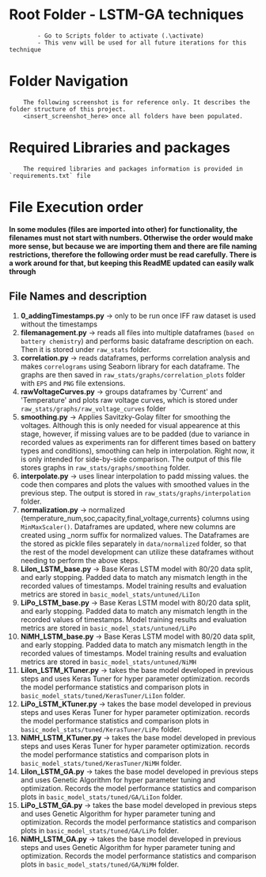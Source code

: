 # Root Folder - LSTM-GA techniques
            - Go to Scripts folder to activate (.\activate)
            - This venv will be used for all future iterations for this technique

# Folder Navigation
        The following screenshot is for reference only. It describes the folder structure of this project.
        <insert_screenshot_here> once all folders have been populated.

# Required Libraries and packages
        The required libraries and packages information is provided in `requirements.txt` file

# File Execution order
**In some modules (files are imported into other) for functionality, the filenames must not start with numbers. Otherwise the order would make more sense, but because we are importing them and there are file naming restrictions, therefore the following order must be read carefully. There is a work around for that, but keeping this ReadME updated can easily walk through** 

## File Names and description

1. **0_addingTimestamps.py** -> only to be run once IFF raw dataset is used without the timestamps
2. **filemanagement.py** -> reads all files into multiple dataframes (`based on battery chemistry`) and performs basic dataframe description on each. Then it is stored under `raw_stats` folder.
3. **correlation.py** -> reads dataframes, performs correlation analysis and makes `correlograms` using Seaborn library for each dataframe. The graphs are then saved in `raw_stats/graphs/correlation_plots` folder with `EPS` and `PNG` file extensions.
4. **rawVoltageCurves.py** -> groups dataframes by 'Current' and 'Temperature' and plots raw voltage curves, which is stored under `raw_stats/graphs/raw_voltage_curves` folder
5. **smoothing.py** -> Applies Savitzky-Golay filter for smoothing the voltages. Although this is only needed for visual appearence at this stage, however, if missing values are to be padded (due to variance in recorded values as experiments ran for different times based on battery types and conditions), smoothing can help in interpolation. 
Right now, it is only intended for side-by-side comparison. The output of this file stores graphs in `raw_stats/graphs/smoothing` folder.
6. **interpolate.py** -> uses linear interpolation to padd missing values. the code then compares and plots the values with smoothed values in the previous step. The output is stored in `raw_stats/graphs/interpolation` folder.
7. **normalization.py** -> normalized {temperature_num,soc,capacity,final_voltage,currents} columns using `MinMaxScaler()`. Dataframes are updated, where new columns are created using _norm suffix for normalized values. The Dataframes are the stored as pickle files separately in `data/normalized` folder, so that the rest of the model development can utilize these dataframes without needing to  perform the above steps.
8. **LiIon_LSTM_base.py** -> Base Keras LSTM model with 80/20 data split, and early stopping. Padded data to match any mismatch length in the recorded values of timestamps. Model training results and evaluation metrics are stored in `basic_model_stats/untuned/LiIon`
9. **LiPo_LSTM_base.py** -> Base Keras LSTM model with 80/20 data split, and early stopping. Padded data to match any mismatch length in the recorded values of timestamps. Model training results and evaluation metrics are stored in `basic_model_stats/untuned/LiPo`
10. **NiMH_LSTM_base.py** -> Base Keras LSTM model with 80/20 data split, and early stopping. Padded data to match any mismatch length in the recorded values of timestamps. Model training results and evaluation metrics are stored in `basic_model_stats/untuned/NiMH`
11. **LiIon_LSTM_KTuner.py** -> takes the base model developed in previous steps and uses Keras Tuner for hyper parameter optimization. records the model performance statistics and comparison plots in `basic_model_stats/tuned/KerasTuner/LiIon` folder.
12. **LiPo_LSTM_KTuner.py** -> takes the base model developed in previous steps and uses Keras Tuner for hyper parameter optimization. records the model performance statistics and comparison plots in `basic_model_stats/tuned/KerasTuner/LiPo` folder.
13. **NiMH_LSTM_KTuner.py** -> takes the base model developed in previous steps and uses Keras Tuner for hyper parameter optimization. records the model performance statistics and comparison plots in `basic_model_stats/tuned/KerasTuner/NiMH` folder.
14. **LiIon_LSTM_GA.py** -> takes the base model developed in previous steps and uses Genetic Algorithm for hyper parameter tuning and optimization. Records the model performance statistics and comparison plots in `basic_model_stats/tuned/GA/LiIon` folder.
15. **LiPo_LSTM_GA.py** -> takes the base model developed in previous steps and uses Genetic Algorithm for hyper parameter tuning and optimization. Records the model performance statistics and comparison plots in `basic_model_stats/tuned/GA/LiPo` folder.
16. **NiMH_LSTM_GA.py** -> takes the base model developed in previous steps and uses Genetic Algorithm for hyper parameter tuning and optimization. Records the model performance statistics and comparison plots in `basic_model_stats/tuned/GA/NiMH` folder.
